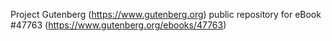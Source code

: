 Project Gutenberg (https://www.gutenberg.org) public repository for eBook #47763 (https://www.gutenberg.org/ebooks/47763)
